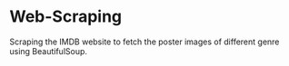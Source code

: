# Web-Scraping

Scraping the IMDB website to fetch the poster images of different genre using BeautifulSoup.
